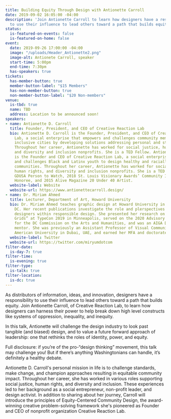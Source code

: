 ```yaml
---
title: Building Equity Through Design with Antionette Carroll
date: 2019-09-02 16:05:00 -04:00
description: 'Join Antionette Carroll to learn how designers have a responsibility
  to use their influence to lead others toward a path that builds equity. '
status:
  is-featured-on-events: false
  is-featured-on-home: false
event:
  date: 2019-09-26 17:00:00 -04:00
  image: "/uploads/Header_Antionette2.png"
  image-alt: Antionete Carroll, speaker
  start-time: 5:00pm
  end-time: 7:30pm
  has-speakers: true
tickets:
  has-member-button: true
  member-button-label: "$15 Members"
  has-non-member-button: true
  non-member-button-label: "$20 Non-members"
venue:
  is-tbd: true
  name: TBD
  address: Location to be announced soon!
speakers:
- name: Antionette D. Carroll
  title: Founder, President, and CEO of Creative Reaction Lab
  bio: Antionette D. Carroll is the Founder, President, and CEO of Creative Reaction
    Lab, a social enterprise that empowers and challenges community members to design
    inclusive cities by developing solutions addressing personal and structural racism.
    Throughout her career, Antionette has worked for social justice, human rights,
    and diversity and inclusion nonprofits. She is a TED Fellow. Antionette D. Carroll
    is the Founder and CEO of Creative Reaction Lab, a social enterprise that empowers
    and challenges Black and Latinx youth to design healthy and racially equitable
    communities. Throughout her career, Antionette has worked for social justice,
    human rights, and diversity and inclusion nonprofits. She is a TED Fellow, 2019
    GDUSA Person to Watch, 2018 St. Louis Visionary Awards’ Community Impact Artist
    Honoree, and 2015 Alive Magazine 20 Under 40 Artist.
  website-label: Website
  website-url: https://www.antionettecarroll.design/
- name: Dr. Miriam Ahmed
  title: Lecturer, Department of Art, Howard University
  bio: Dr. Miriam Ahmed teaches graphic design at Howard University in Washington,
    DC. Her recent publications investigate the role and plerspectives of minority
    designers within responsible design. She presented her research on “Anatomical
    Grids” at TypeCon 2019 in Minneapolis, served on the 2020 Advisory Review Panel
    for the DC Commission on the Arts and Humanities, and was an AIGA DC SHINE 2019
    mentor. She was previously an Assistant Professor of Visual Communication at the
    American University in Dubai, UAE, and earned her MFA and doctorate at Howard.
  website-label: Twitter
  website-url: https://twitter.com/miryumdotcom
filter-date:
  is-day-7: true
filter-time:
  is-evening: true
filter-type:
  is-talk: true
filter-location:
  is-dc: true
---
```


As distributors of information, ideas, and innovation, designers have a responsibility to use their influence to lead others toward a path that builds equity. Join Antionette Carroll, of Creative Reaction Lab, to learn how designers can harness their power to help break down high level constructs like systems of oppression, inequality, and inequity. 

In this talk, Antionette will challenge the design industry to look past tangible (and biased) design, and to value a future forward approach of leadership: one that rethinks the roles of identity, power, and equity. 

Full disclosure: if you’re of the pro-“design thinking” movement, this talk may challenge you! But if there’s anything Washingtonians can handle, it’s definitely a healthy debate.

Antionette D. Carroll's personal mission in life is to challenge standards, make change, and champion approaches resulting in equitable community impact. Throughout her career, she has worked in various roles supporting social justice, human rights, and diversity and inclusion. These experiences led to her background as a social entrepreneur, non-profit leader, and design activist. In addition to sharing about her journey, Carroll will introduce the principles of Equity-Centered Community Design, the award-winning creative problem-solving framework she's pioneered as Founder and CEO of nonprofit organization Creative Reaction Lab.
